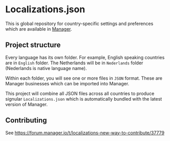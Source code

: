 # Localizations.json

This is global repository for country-specific settings and preferences which are available in [Manager](https://www.manager.io).

## Project structure

Every language has its own folder. For example, English speaking countries are in `English` folder. The Netherlands will be in `Nederlands` folder (Nederlands is native language name).

Within each folder, you will see one or more files in `JSON` format. These are Manager businesses which can be imported into Manager.

This project will combine all JSON files across all countries to produce signular `Localizations.json` which is automatically bundled with the latest version of Manager.

## Contributing

See https://forum.manager.io/t/localizations-new-way-to-contribute/37779

